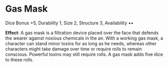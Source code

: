 # Gas Mask

Dice Bonus +5, Durability 1, Size 2, Structure 3, Availability ••

**Effect**: A gas mask is a filtration device placed over the
face that defends the wearer against noxious chemicals in the
air. With a working gas mask, a character can stand minor
toxins for as long as he needs, whereas other characters might
take damage over time or require rolls to remain conscious.
Powerful toxins may still require rolls. A gas mask adds five
dice to these rolls.